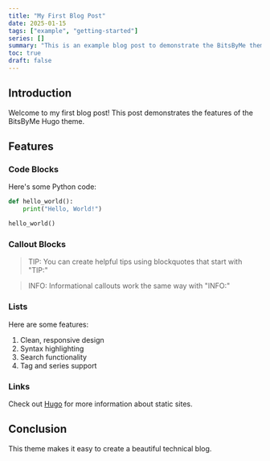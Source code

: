 ```yaml
---
title: "My First Blog Post"
date: 2025-01-15
tags: ["example", "getting-started"]
series: []
summary: "This is an example blog post to demonstrate the BitsByMe theme features."
toc: true
draft: false
---
```


## Introduction

Welcome to my first blog post! This post demonstrates the features of the BitsByMe Hugo theme.

## Features

### Code Blocks

Here's some Python code:

```python
def hello_world():
    print("Hello, World!")

hello_world()
```

### Callout Blocks

> TIP: You can create helpful tips using blockquotes that start with "TIP:"

> INFO: Informational callouts work the same way with "INFO:"

### Lists

Here are some features:

1. Clean, responsive design
2. Syntax highlighting
3. Search functionality
4. Tag and series support

### Links

Check out [Hugo](https://gohugo.io/) for more information about static sites.

## Conclusion

This theme makes it easy to create a beautiful technical blog.
